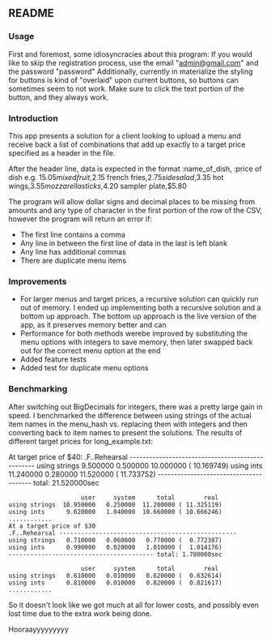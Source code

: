 ## README

### Usage
First and foremost, some idiosyncracies about this program:
If you would like to skip the registration process, use the email "admin@gmail.com" and the password "password"
Additionally, currently in materialize the styling for buttons is kind of "overlaid" upon current buttons, so buttons can sometimes seem to not work. Make sure to click the text portion of the button, and they always work.

### Introduction

This app presents a solution for a client looking to upload a menu and receive back a list of combinations that add up exactly to a target price specified as a header in the file.


After the header line, data is expected in the format
    :name_of_dish, :price of dish
    e.g.
    $15.05
    mixed fruit,$2.15
    french fries,$2.75
    side salad,$3.35
    hot wings,$3.55
    mozzarella sticks,$4.20
    sampler plate,$5.80

The program will allow dollar signs and decimal places to be missing from amounts and any type of character in the first portion of the row of the CSV, however the program will return an error if:
*	The first line contains a comma
*	Any line in between the first line of data in the last is left blank
*	Any line has additional commas
*	There are duplicate menu items

### Improvements
*	For larger menus and target prices, a recursive solution can quickly run out of memory. I ended up implementing both a recursive solution and a bottom up approach. The bottom up approach is the live version of the app, as it preserves memory better and can 
*	Performance for both methods werebe improved by substituting the menu options with integers to save memory, then later swapped back out for the correct menu option at the end
*	Added feature tests
*	Added test for duplicate menu options

### Benchmarking
After switching out BigDecimals for integers, there was a pretty large gain in speed. 
I benchmarked the difference between using strings of the actual item names in the menu_hash vs. replacing them with integers and then converting back to item names to present the solutions. The results of different target prices for long_example.txt:

At target price of $40:
    .F..Rehearsal -------------------------------------------------
    using strings   9.500000   0.500000  10.000000 ( 10.169749)
    using ints     11.240000   0.280000  11.520000 ( 11.733752)
    --------------------------------------- total: 21.520000sec

                        user     system      total        real
    using strings  10.950000   0.250000  11.200000 ( 11.325119)
    using ints      9.620000   1.040000  10.660000 ( 10.666246)
    ............
    At a target price of $30
    .F..Rehearsal -------------------------------------------------
    using strings   0.710000   0.060000   0.770000 (  0.772387)
    using ints      0.990000   0.020000   1.010000 (  1.014176)
    ---------------------------------------- total: 1.780000sec

                        user     system      total        real
    using strings   0.610000   0.010000   0.620000 (  0.632614)
    using ints      0.810000   0.010000   0.820000 (  0.821617)
    ............

So it doesn't look like we got much at all for lower costs, and possibly even lost time due to the extra work being done. 

Hooraayyyyyyyyy